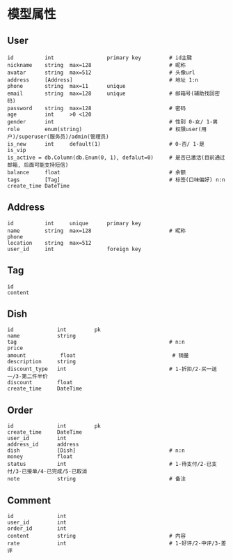 # 模型属性

## User
    id          int                 primary key         # id主键
    nickname    string  max=128                         # 昵称
    avatar      string  max=512                         # 头像url
    address     [Address]                               # 地址 1:n
    phone       string  max=11      unique
    email       string  max=128     unique              # 邮箱号(辅助找回密码)
    password    string  max=128                         # 密码
    age         int     >0 <120                         
    gender      int                                     # 性别 0-女/ 1-男
    role        enum(string)                            # 权限user(用户)/superuser(服务员)/admin(管理员)
    is_new      int     default(1)                      # 0-否/ 1-是
    is_vip
    is_active = db.Column(db.Enum(0, 1), defalut=0)     # 是否已激活(目前通过邮箱, 后面可能支持短信)
    balance     float                                   # 余额
    tags        [Tag]                                   # 标签(口味偏好) n:n
    create_time DateTime


## Address
    id          int     unique      primary key
    name        string  max=128                         # 昵称
    phone
    location    string  max=512
    user_id     int                 foreign key

## Tag
    id
    content

## Dish
    id              int         pk
    name            string
    tag                                                 # n:n
    price
    amount           float                               # 销量
    description     string
    discount_type   int                                 # 1-折扣/2-买一送一/3-第二件半价
    discount        float
    create_time     DateTime

## Order
    id              int         pk
    create_time     DateTime
    user_id         int
    address_id      address
    dish            [Dish]                              # n:n
    money           float
    status          int                                 # 1-待支付/2-已支付/3-已接单/4-已完成/5-已取消
    note            string                              # 备注

## Comment
    id              int
    user_id         int
    order_id        int
    content         string                              # 内容
    rate            int                                 # 1-好评/2-中评/3-差评
